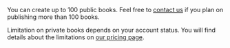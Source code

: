 You can create up to 100 public books. Feel free to [contact us](https://legacy.gitbook.com/contact) if you plan on publishing more than 100 books.

Limitation on private books depends on your account status. You will find details about the limitations on [our pricing page](https://legacy.gitbook.com/pricing).